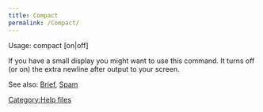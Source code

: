 ```yaml
---
title: Compact
permalink: /Compact/
---
```


Usage: compact \[on\|off\]

If you have a small display you might want to use this command. It turns
off (or on) the extra newline after output to your screen.

See also: [Brief](Brief "wikilink"), [Spam](Spam "wikilink")

[Category:Help files](Category:Help_files "wikilink")